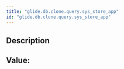 ```yaml
---
title: "glide.db.clone.query.sys_store_app"
id: "glide.db.clone.query.sys_store_app"
---
```

## Description



## Value: 
```

```